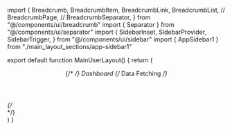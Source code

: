 


import {
  Breadcrumb,
  BreadcrumbItem,
  BreadcrumbLink,
  BreadcrumbList,
  // BreadcrumbPage,
  // BreadcrumbSeparator,
} from "@/components/ui/breadcrumb"
import { Separator } from "@/components/ui/separator"
import {
  SidebarInset,
  SidebarProvider,
  SidebarTrigger,
} from "@/components/ui/sidebar"
import { AppSidebar1 } from "./main_layout_sections/app-sidebar1"

export default function MainUserLayout() {
  return (
    <SidebarProvider>
      <AppSidebar1 />
      <SidebarInset>
        <header className="flex h-16 shrink-0 items-center gap-2 transition-[width,height] ease-linear group-has-data-[collapsible=icon]/sidebar-wrapper:h-12">
          <div className="flex items-center gap-2 px-4">
            <SidebarTrigger className="-ml-1" />
            <Separator
              orientation="vertical"
              className="mr-2 data-[orientation=vertical]:h-4"
            />
            <Breadcrumb>
              <BreadcrumbList>
                {/* <BreadcrumbItem className="hidden md:block"> */}
                <BreadcrumbItem className="">
                  <BreadcrumbLink href="#">
                    Dashboard
                  </BreadcrumbLink>
                </BreadcrumbItem>
                {/* <BreadcrumbSeparator className="hidden md:block" />
                <BreadcrumbItem>
                  <BreadcrumbPage>Data Fetching</BreadcrumbPage>
                </BreadcrumbItem> */}
              </BreadcrumbList>
            </Breadcrumb>
          </div>
        </header>
        <div className="flex flex-1 flex-col gap-4 p-4 pt-0">
          {/* <div className="grid auto-rows-min gap-4 md:grid-cols-3">
            <div className="bg-muted/50 aspect-video rounded-xl" />
            <div className="bg-muted/50 aspect-video rounded-xl" />
            <div className="bg-muted/50 aspect-video rounded-xl" />
          </div>
          <div className="bg-muted/50 min-h-[100vh] flex-1 rounded-xl md:min-h-min" /> */}
        </div>
      </SidebarInset>
    </SidebarProvider>
  )
}
